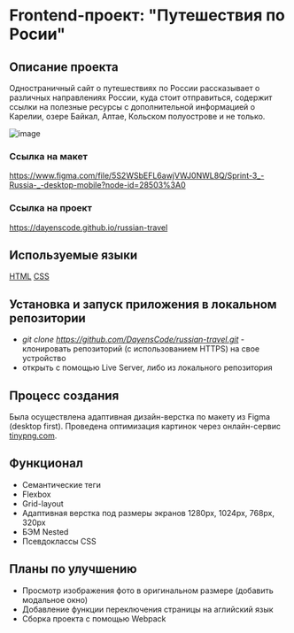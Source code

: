 # Frontend-проект: "Путешествия по Росии"

## Описание проекта

Одностраничный сайт о путешествиях по России рассказывает о различных направлениях России, куда стоит отправиться, содержит ссылки на полезные ресурсы с дополнительной информацией о Карелии, озере Байкал, Алтае, Кольском полуострове и не только.

![image](https://user-images.githubusercontent.com/92729800/204322657-e71f4c18-f418-4fa0-9b73-887cfb69147a.png)

### Ссылка на макет

https://www.figma.com/file/5S2WSbEFL6awjVWJ0NWL8Q/Sprint-3_-Russia-_-desktop-mobile?node-id=28503%3A0

### Ссылка на проект

https://dayenscode.github.io/russian-travel

## Используемые языки

[HTML](https://ru.wikipedia.org/wiki/HTML)
[CSS](https://ru.wikipedia.org/wiki/CSS)

## Установка и запуск приложения в локальном репозитории

- _git clone https://github.com/DayensCode/russian-travel.git_ - клонировать репозиторий (с использованием HTTPS) на свое устройство
- открыть с помощью Live Server, либо из локального репозитория

## Процесс создания
Была осуществлена адаптивная дизайн-верстка по макету из Figma (desktop first). Проведена оптимизация картинок через онлайн-сервис [tinypng.com](https://tinypng.com/).

## Функционал

- Семантические теги
- Flexbox
- Grid-layout
- Адаптивная верстка под размеры экранов 1280px, 1024px, 768px, 320px
- БЭМ Nested
- Псевдоклассы CSS

## Планы по улучшению

- Просмотр изображения фото в оригинальном размере (добавить модальное окно)
- Добавление функции переключения страницы на аглийский язык
- Сборка проекта с помощью Webpack

